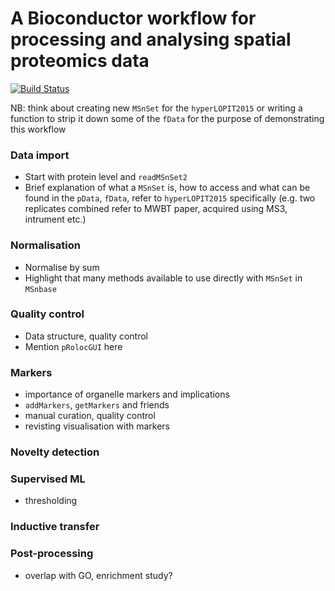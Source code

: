 # A Bioconductor workflow for processing and analysing spatial proteomics data

[![Build Status](https://travis-ci.org/lgatto/bioc-pRoloc-hyperLOPIT-workflow.svg?branch=master)](https://travis-ci.org/lgatto/bioc-pRoloc-hyperLOPIT-workflow)

NB: think about creating new `MSnSet` for the `hyperLOPIT2015` or writing a function to strip it down some of the `fData` for the purpose of demonstrating this workflow

### Data import
- Start with protein level and `readMSnSet2`
- Brief explanation of what a `MSnSet` is, how to access and what can be found in the `pData`, `fData`, refer to `hyperLOPIT2015` specifically (e.g. two replicates combined refer to MWBT paper, acquired using MS3, intrument etc.)

### Normalisation
- Normalise by sum
- Highlight that many methods available to use directly with `MSnSet` in `MSnbase`

### Quality control
- Data structure, quality control
- Mention `pRolocGUI` here

### Markers
- importance of organelle markers and implications
- `addMarkers`, `getMarkers` and friends
- manual curation, quality control
- revisting visualisation with markers

### Novelty detection

### Supervised ML
- thresholding

### Inductive transfer 

### Post-processing
- overlap with GO, enrichment study?
